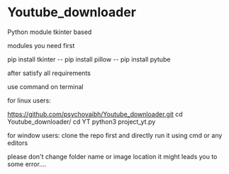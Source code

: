 # Youtube_downloader
Python module tkinter based

modules you need first 

pip install tkinter --
pip install pillow --
pip install pytube

after satisfy all requirements 

use command on terminal 

for linux users:

https://github.com/psychovaibh/Youtube_downloader.git
cd Youtube_downloader/
cd YT
python3 project_yt.py

for window users:
clone the repo first
and directly run it using cmd or any editors

please don't change folder name or image location it might leads you to some error....
